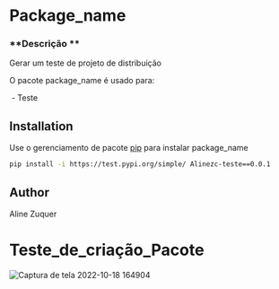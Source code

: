 # Package_name

### **Descrição **

Gerar um teste de projeto de distribuição <br>

O pacote package_name é usado para:   <br>

​	- Teste

## Installation

Use o gerenciamento de pacote  [pip](https://pip.pypa.io/en/stable/) para instalar package_name

```bash
pip install -i https://test.pypi.org/simple/ Alinezc-teste==0.0.1
```

## Author
Aline Zuquer

# Teste_de_criação_Pacote

![Captura de tela 2022-10-18 164904](https://user-images.githubusercontent.com/95122776/196534291-9c96bcbb-8fd2-4c41-a6b2-176a2629c4b9.png)
